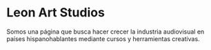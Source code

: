 # Leon Art Studios
Somos una página que busca hacer crecer la industria audiovisual en países hispanohablantes mediante cursos y herramientas creativas.
